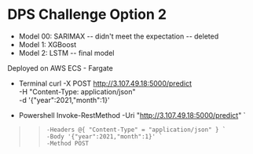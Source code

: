 # DPS Challenge Option 2
- Model 00: SARIMAX -- didn't meet the expectation -- deleted
- Model 1: XGBoost
- Model 2: LSTM -- final model

Deployed on AWS ECS - Fargate

- Terminal
curl -X POST http://3.107.49.18:5000/predict \
     -H "Content-Type: application/json" \
     -d '{"year":2021,"month":1}'

- Powershell
Invoke-RestMethod -Uri "http://3.107.49.18:5000/predict" `
>>     -Headers @{ "Content-Type" = "application/json" } `
>>     -Body '{"year":2021,"month":1}' `
>>     -Method POST